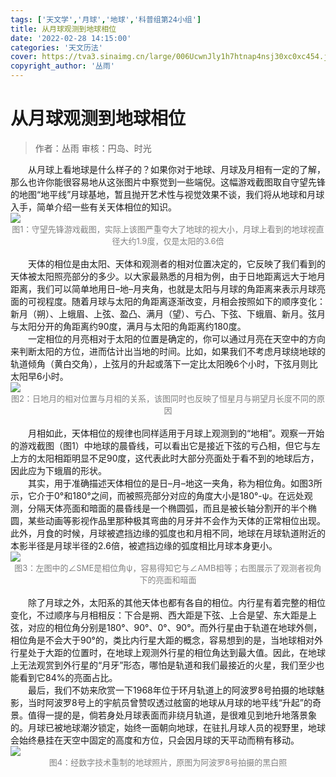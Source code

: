 ```yaml
---
tags: ['天文学','月球','地球','科普组第24小组']
title: 从月球观测到地球相位
date: '2022-02-28 14:15:00'
categories: '天文历法'
cover: https://tva3.sinaimg.cn/large/006UcwnJly1h7htnap4nsj30xc0xc454.jpg
copyright_author: '丛雨'
---
```


# 从月球观测到地球相位
> 作者：丛雨
审核：円岛、时光

<div>&emsp;&emsp;从月球上看地球是什么样子的？如果你对于地球、月球及月相有一定的了解，那么也许你能很容易地从这张图片中察觉到一些端倪。这幅游戏截图取自守望先锋的地图“地平线”月球基地，暂且抛开艺术性与视觉效果不谈，我们将从地球和月球入手，简单介绍一些有关天体相位的知识。</div>

<img src="https://tva2.sinaimg.cn/large/006UcwnJly1h7htnso4kqj31hc0u07ob.jpg"/>
<center><font size=2px color=grey>图1：守望先锋游戏截图，实际上该图严重夸大了地球的视大小，月球上看到的地球视直径大约1.9度，仅是太阳的3.6倍</font></center>
<br>&emsp;&emsp;天体的相位是由太阳、天体和观测者的相对位置决定的，它反映了我们看到的天体被太阳照亮部分的多少。以大家最熟悉的月相为例，由于日地距离远大于地月距离，我们可以简单地用日–地–月夹角，也就是太阳与月球的角距离来表示月球亮面的可视程度。随着月球与太阳的角距离逐渐改变，月相会按照如下的顺序变化：新月（朔）、上蛾眉、上弦、盈凸、满月（望）、亏凸、下弦、下蛾眉、新月。弦月与太阳分开的角距离约90度，满月与太阳的角距离约180度。
<br>&emsp;&emsp;一定相位的月亮相对于太阳的位置是确定的，你可以通过月亮在天空中的方向来判断太阳的方位，进而估计出当地的时间。比如，如果我们不考虑月球绕地球的轨道倾角（黄白交角），上弦月的升起或落下一定比太阳晚6个小时，下弦月则比太阳早6小时。
<br>
<img src="https://tva4.sinaimg.cn/large/006UcwnJly1h7hto25ukoj30m808wtcd.jpg"/>
<center><font size=2px color=grey>图2：日地月的相对位置与月相的关系，该图同时也反映了恒星月与朔望月长度不同的原因</font></center>
<br>&emsp;&emsp;月相如此，天体相位的规律也同样适用于月球上观测到的“地相”。观察一开始的游戏截图（图1）中地球的晨昏线，可以看出它是接近下弦的亏凸相，但它与左上方的太阳相距明显不足90度，这代表此时大部分亮面处于看不到的地球后方，因此应为下蛾眉的形状。
<br>&emsp;&emsp;其实，用于准确描述天体相位的是日–月–地这一夹角，称为相位角。如图3所示，它介于0°和180°之间，而被照亮部分对应的角度大小是180°-ψ。在远处观测，分隔天体亮面和暗面的晨昏线是一个椭圆弧，而且是被长轴分割开的半个椭圆，某些动画等影视作品里那种极其弯曲的月牙并不会作为天体的正常相位出现。此外，月食的时候，月球被遮挡边缘的弧度也和月相不同，地球在月球轨道附近的本影半径是月球半径的2.6倍，被遮挡边缘的弧度相比月球本身更小。
<br>
<img src="https://tva2.sinaimg.cn/large/006UcwnJly1h7htocsna1j328w1u915x.jpg"/>
<center><font size=2px color=grey>图3：左图中的∠SME是相位角ψ，容易得知它与∠AMB相等；右图展示了观测者视角下的亮面和暗面</font></center>
<br>&emsp;&emsp;除了月球之外，太阳系的其他天体也都有各自的相位。内行星有着完整的相位变化，不过顺序与月相相反：下合是朔、西大距是下弦、上合是望、东大距是上弦，对应的相位角分别是180°、90°、0°、90°。而外行星由于轨道在地球外侧，相位角是不会大于90°的，类比内行星大距的概念，容易想到的是，当地球相对外行星处于大距的位置时，在地球上观测外行星的相位角达到最大值。因此，在地球上无法观赏到外行星的“月牙”形态，哪怕是轨道和我们最接近的火星，我们至少也能看到它84%的亮面占比。
<br>&emsp;&emsp;最后，我们不妨来欣赏一下1968年位于环月轨道上的阿波罗8号拍摄的地球魅影，当时阿波罗8号上的宇航员曾赞叹透过舷窗的地球从月球的地平线“升起”的奇景。值得一提的是，倘若身处月球表面而非绕月轨道，是很难见到地升地落景象的。月球已被地球潮汐锁定，始终一面朝向地球，在驻扎月球人员的视野里，地球会始终悬挂在天空中固定的高度和方位，只会因月球的天平动而稍有移动。
<br>
<img src="https://tva4.sinaimg.cn/large/006UcwnJly1h7htoufdmbj31kw16onon.jpg"/>
<center><font size=2px color=grey>图4：经数字技术重制的地球照片，原图为阿波罗8号拍摄的黑白照</font></center>
